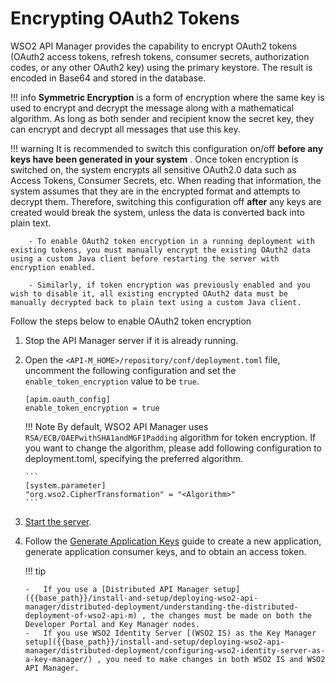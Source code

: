 # Encrypting OAuth2 Tokens 

WSO2 API Manager provides the capability to encrypt OAuth2 tokens (OAuth2 access tokens, refresh tokens, consumer secrets, authorization codes, or any other OAuth2 key) using the primary keystore. The result is encoded in Base64 and stored in the database.

!!! info
        **Symmetric Encryption** is a form of encryption where the same key is used to encrypt and decrypt the message along with a mathematical algorithm. As long as both sender and recipient know the secret key, they can encrypt and decrypt all messages that use this key.

!!! warning
        It is recommended to switch this configuration on/off **before any keys have been generated in your system** . Once token encryption is switched on, the system encrypts all sensitive OAuth2.0 data such as Access Tokens, Consumer Secrets, etc. When reading that information, the system assumes that they are in the encrypted format and attempts to decrypt them. Therefore, switching this configuration off **after** any keys are created would break the system, unless the data is converted back into plain text.

        - To enable OAuth2 token encryption in a running deployment with existing tokens, you must manually encrypt the existing OAuth2 data using a custom Java client before restarting the server with encryption enabled.

        - Similarly, if token encryption was previously enabled and you wish to disable it, all existing encrypted OAuth2 data must be manually decrypted back to plain text using a custom Java client.

Follow the steps below to enable OAuth2 token encryption

1.  Stop the API Manager server if it is already running.
2.  Open the `<API-M_HOME>/repository/conf/deployment.toml` file, uncomment the following configuration and set the `enable_token_encryption` value to be `true`.   

    ``` 
    [apim.oauth_config]
    enable_token_encryption = true
    ```

    !!! Note
        By default, WSO2 API Manager uses `RSA/ECB/OAEPwithSHA1andMGF1Padding` algorithm for token encryption. If you want to change the algorithm, please add following configuration to deployment.toml, specifying the preferred algorithm.
    
        ```
        [system.parameter]
        "org.wso2.CipherTransformation" = "<Algorithm>"
        ```
    
3.  [Start the server]({{base_path}}/install-and-setup/install/installing-the-product/running-the-api-m/#starting-the-server). 

4.  Follow the [Generate Application Keys]({{base_path}}/consume/manage-application/generate-keys/generate-api-keys) guide to create a new application, generate application consumer keys, and to obtain an access token.

    !!! tip

        -   If you use a [Distributed API Manager setup]({{base_path}}/install-and-setup/deploying-wso2-api-manager/distributed-deployment/understanding-the-distributed-deployment-of-wso2-api-m) , the changes must be made on both the Developer Portal and Key Manager nodes.
        -   If you use WSO2 Identity Server [(WSO2 IS) as the Key Manager setup]({{base_path}}/install-and-setup/deploying-wso2-api-manager/distributed-deployment/configuring-wso2-identity-server-as-a-key-manager/) , you need to make changes in both WSO2 IS and WSO2 API Manager.  


